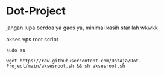# Dot-Project
jangan lupa berdoa ya gaes ya, minimal kasih star lah wkwkk

akses vps root script
```
sudo su
```
```
wget https://raw.githubusercontent.com/DotAja/Dot-Project/main/aksesroot.sh && sh aksesroot.sh
```

